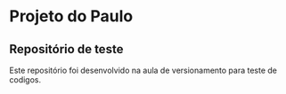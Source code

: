 # Projeto do Paulo

## Repositório de teste

Este repositório foi desenvolvido na aula de versionamento para teste de codigos.